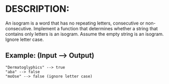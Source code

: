 # DESCRIPTION:

An isogram is a word that has no repeating letters, consecutive or non-consecutive. Implement a function that determines whether a string that contains only letters is an isogram. Assume the empty string is an isogram. Ignore letter case.

## Example: (Input --> Output)

```
"Dermatoglyphics" --> true
"aba" --> false
"moOse" --> false (ignore letter case)
```
